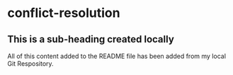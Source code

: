 # conflict-resolution
## This is a sub-heading created locally


All of this content added to the README file has been added from my local Git Respository.